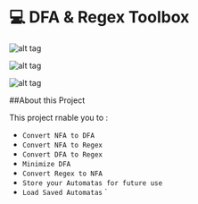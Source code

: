 # :computer: DFA & Regex Toolbox

![alt tag](http://i.imgur.com/xPOtWac.jpg)

![alt tag](http://i.imgur.com/jUEyqZn.jpg)

![alt tag](http://i.imgur.com/pwA9G0J.jpg)



##About this Project 

This project rnable you to :

- `Convert NFA to DFA`
- `Convert NFA to Regex`
- `Convert DFA to Regex`
- `Minimize DFA`
- `Convert Regex to NFA`
- `Store your Automatas for future use`
- `Load Saved Automatas`
`
